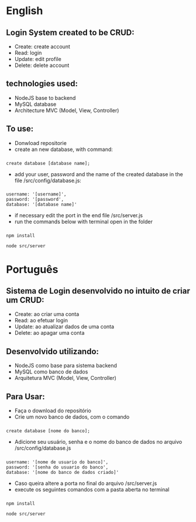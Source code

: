 # English
## Login System created to be CRUD:

- Create: create account
- Read: login
- Update: edit profile
- Delete: delete account

## technologies used:

- NodeJS base to backend
- MySQL database
- Architecture MVC (Model, View, Controller)

## To use:
- Donwload repositorie
- create an new database, with command:
###
    create database [database name];

- add your user, password and the name of the created database in the file /src/config/database.js:
###
    username: '[username]',
    password: '[password',
    database: '[database name]'

- if necessary edit the port in the end file /src/server.js
- run the commands below with terminal open in the folder
###
    npm install
    
    node src/server


# Português
## Sistema de Login desenvolvido no intuito de criar um CRUD:

- Create: ao criar uma conta
- Read: ao efetuar login
- Update: ao atualizar dados de uma conta
- Delete: ao apagar uma conta

## Desenvolvido utilizando:
- NodeJS como base para sistema backend
- MySQL como banco de dados
- Arquitetura MVC (Model, View, Controller)

## Para Usar:
- Faça o download do repositório
- Crie um novo banco de dados, com o comando
###
    create database [nome do banco];

- Adicione seu usuário, senha e o nome do banco de dados no arquivo /src/config/database.js
###
    username: '[nome de usuario do banco]',
    password: '[senha do usuario do banco',
    database: '[nome do banco de dados criado]'

- Caso queira altere a porta no final do arquivo /src/server.js
- execute os seguintes comandos com a pasta aberta no terminal
###
    npm install
    
    node src/server
